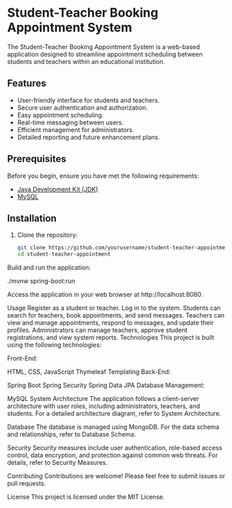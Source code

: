 

# Student-Teacher Booking Appointment System

The Student-Teacher Booking Appointment System is a web-based application designed to streamline appointment scheduling between students and teachers within an educational institution.

## Features

- User-friendly interface for students and teachers.
- Secure user authentication and authorization.
- Easy appointment scheduling.
- Real-time messaging between users.
- Efficient management for administrators.
- Detailed reporting and future enhancement plans.

## Prerequisites

Before you begin, ensure you have met the following requirements:

- [Java Development Kit (JDK)](https://www.oracle.com/java/technologies/javase-downloads.html)
- [MySQL](https://www.mysql.com/)

## Installation

1. Clone the repository:

   ```bash
   git clone https://github.com/yourusername/student-teacher-appointment.git
   cd student-teacher-appointment
   
Build and run the application:

./mvnw spring-boot:run

  


Access the application in your web browser at http://localhost:8080.

Usage
Register as a student or teacher.
Log in to the system.
Students can search for teachers, book appointments, and send messages.
Teachers can view and manage appointments, respond to messages, and update their profiles.
Administrators can manage teachers, approve student registrations, and view system reports.
Technologies
This project is built using the following technologies:

Front-End:

HTML, CSS, JavaScript
Thymeleaf Templating
Back-End:

Spring Boot
Spring Security
Spring Data JPA
Database Management:

MySQL
System Architecture
The application follows a client-server architecture with user roles, including administrators, teachers, and students. For a detailed architecture diagram, refer to System Architecture.

Database
The database is managed using MongoDB. For the data schema and relationships, refer to Database Schema.

Security
Security measures include user authentication, role-based access control, data encryption, and protection against common web threats. For details, refer to Security Measures.

Contributing
Contributions are welcome! Please feel free to submit issues or pull requests.

License
This project is licensed under the MIT License.
